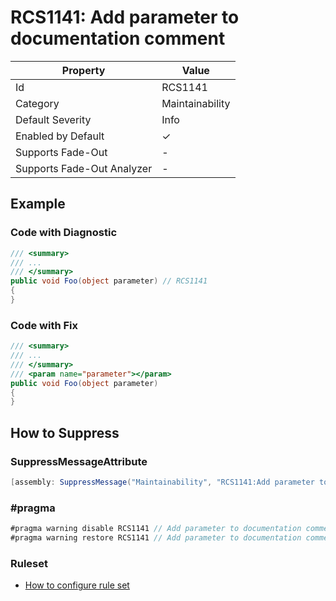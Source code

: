 # RCS1141: Add parameter to documentation comment

| Property                    | Value           |
| --------------------------- | --------------- |
| Id                          | RCS1141         |
| Category                    | Maintainability |
| Default Severity            | Info            |
| Enabled by Default          | &#x2713;        |
| Supports Fade\-Out          | -               |
| Supports Fade\-Out Analyzer | -               |

## Example

### Code with Diagnostic

```csharp
/// <summary>
/// ...
/// </summary>
public void Foo(object parameter) // RCS1141
{
}
```

### Code with Fix

```csharp
/// <summary>
/// ...
/// </summary>
/// <param name="parameter"></param>
public void Foo(object parameter)
{
}
```

## How to Suppress

### SuppressMessageAttribute

```csharp
[assembly: SuppressMessage("Maintainability", "RCS1141:Add parameter to documentation comment.", Justification = "<Pending>")]
```

### \#pragma

```csharp
#pragma warning disable RCS1141 // Add parameter to documentation comment.
#pragma warning restore RCS1141 // Add parameter to documentation comment.
```

### Ruleset

* [How to configure rule set](../HowToConfigureAnalyzers.md)
